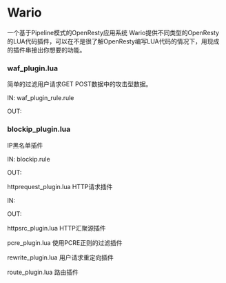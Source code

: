 # Wario
一个基于Pipeline模式的OpenResty应用系统
Wario提供不同类型的OpenResty的LUA代码插件，可以在不是很了解OpenResty编写LUA代码的情况下，用现成的插件串接出你想要的功能。


### waf_plugin.lua            
简单的过滤用户请求GET POST数据中的攻击型数据。 

IN: waf_plugin_rule.rule

OUT:

### blockip_plugin.lua        

IP黑名单插件 

IN: blockip.rule

OUT:

httprequest_plugin.lua    HTTP请求插件

IN:

OUT:

httpsrc_plugin.lua        HTTP汇聚源插件  

pcre_plugin.lua           使用PCRE正则的过滤插件

rewrite_plugin.lua        用户请求重定向插件 

route_plugin.lua          路由插件 








